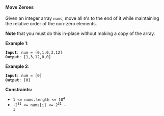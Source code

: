 #### Move Zeroes
Given an integer array  `nums`, move all  `0`'s to the end of it while maintaining the relative order of the non-zero elements.

**Note**  that you must do this in-place without making a copy of the array.

**Example 1**:
<pre><code><b>Input</b>: num = [0,1,0,3,12]
<b>Output</b>: [1,3,12,0,0]
</code></pre>

**Example 2**:
<pre><code><b>Input</b>: num = [0]
<b>Output</b>: [0]
</code></pre>

**Constraints:**
- <code>1 <= nums.length <= 10<sup>4</sup></code>
- <code>-2<sup>31</sup> <= nums[i] <= 2<sup>31</sup> - 1</code>
